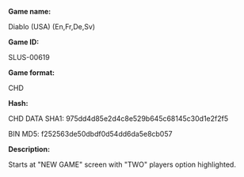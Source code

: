 **Game name:**

Diablo (USA) (En,Fr,De,Sv)

**Game ID:**

SLUS-00619

**Game format:**

CHD

**Hash:**

CHD DATA SHA1: 975dd4d85e2d4c8e529b645c68145c30d1e2f2f5

BIN MD5: f252563de50dbdf0d54dd6da5e8cb057

**Description:**

Starts at "NEW GAME" screen with "TWO" players option highlighted. 